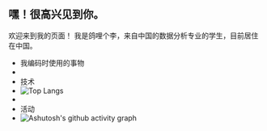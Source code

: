 ## 嘿！很高兴见到你。
欢迎来到我的页面！
我是鸽哩个李，来自中国的数据分析专业的学生，目前居住在中国。
- 我编码时使用的事物
- 
- 技术
- ![Top Langs](https://github-readme-stats.vercel.app/api/top-langs/?username=wasaitong)
- 
- 活动
- ![Ashutosh's github activity graph](https://github-readme-activity-graph.vercel.app/graph?username=wasaitong)
